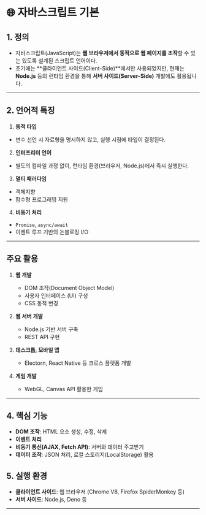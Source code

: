 # 🌐 자바스크립트 기본

## 1. 정의

- 자바스크립트(JavaScript)는 **웹 브라우저에서 동적으로 웹 페이지를 조작**할 수 있는 있도록 설계된 스크립트 언어이다.
- 초기에는 **클라이언트 사이드(Client-Side)**에서만 사용되었지만, 현재는 **Node.js** 등의 런타임 환경을 통해 **서버 사이드(Server-Side)** 개발에도 활용됩니다.

---

## 2. 언어적 특징

1. **동적 타입**

- 변수 선언 시 자료형을 명시하지 않고, 실행 시점에 타입이 결정된다.

2. **인터프리터 언어**

- 별도의 컴파일 과정 없이, 런타임 환경(브라우저, Node.js)에서 즉시 실행한다.

3. **멀티 패러다임**

- 객체지향
- 함수형 프로그래밍 지원

4. **비동기 처리**

- `Promise`, `async/await`
- 이벤트 루프 기반의 논블로킹 I/O

---

## 주요 활용

1. **웹 개발**

   - DOM 조작(Document Object Model)
   - 사용자 인터페이스 (UI) 구성
   - CSS 동적 변경

2. **웹 서버 개발**

   - Node.js 기반 서버 구축
   - REST API 구현

3. **데스크톱, 모바일 앱**

   - Electorn, React Native 등 크로스 플랫폼 개발

4. **게임 개발**
   - WebGL, Canvas API 활용한 게임

---

## 4. 핵심 기능

- **DOM 조작**: HTML 요소 생성, 수정, 삭제
- **이벤트 처리**
- **비동기 통신(AJAX, Fetch API)**: 서버와 데이터 주고받기
- **데이터 조작**: JSON 처리, 로컬 스토리지(LocalStorage) 활용

## 5. 실행 환경

- **클라이언트 사이드**: 웹 브라우저 (Chrome V8, Firefox SpiderMonkey 등)
- **서버 사이드**: Node.js, Deno 등

---
